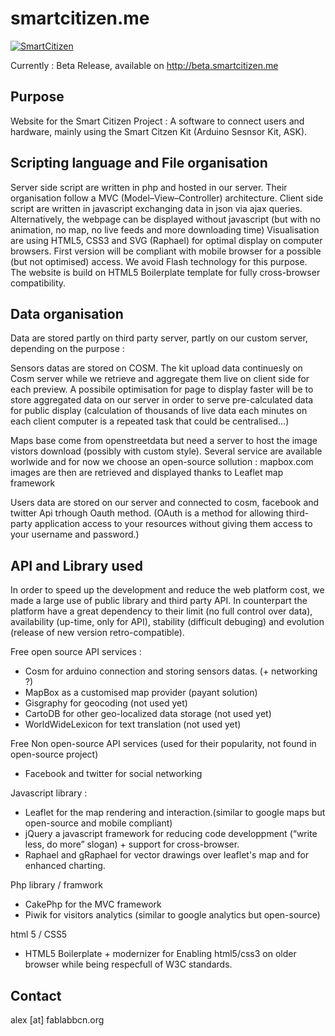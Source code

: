 smartcitizen.me
===============
[![SmartCitizen](http://beta.smartcitizen.me/img/logo_200x200.png)](http://beta.smartcitizen.me)

Currently : Beta Release, available on http://beta.smartcitizen.me

## Purpose

Website for the Smart Citizen Project : A software to connect users and hardware, mainly using the Smart Citzen Kit (Arduino Sesnsor Kit, ASK).


## Scripting language and File organisation

Server side script are written in php and hosted in our server. Their organisation follow a MVC (Model–View–Controller) architecture.
Client side script are written in javascript exchanging data in json via ajax queries. Alternatively, the webpage can be displayed without javascript (but with no animation, no map, no live feeds and more downloading time)
Visualisation are using HTML5, CSS3 and SVG (Raphael) for optimal display on computer browsers. First version will be compliant with mobile browser for a possible (but not optimised) access. We avoid Flash technology for this purpose. The website is build on HTML5 Boilerplate template for fully cross-browser compatibility.


## Data organisation
Data are stored partly on third party server, partly on our custom server, depending on the purpose :

Sensors datas are stored on COSM. The kit upload data continuesly on Cosm server while we retrieve and aggregate them live on client side for each preview. A possibile optimisation for page to display faster will be to store aggregated data on our server in order to serve pre-calculated data for public display (calculation of thousands of live data each minutes on each client computer is a repeated task that could be centralised...)

Maps base come from openstreetdata but need a server to host the image vistors download (possibly with custom style). Several service are available worlwide and for now  we choose an open-source sollution : mapbox.com
images are then are retrieved and displayed thanks to Leaflet map framework

Users data are stored on our server and connected to cosm, facebook and twitter Api trhough Oauth method. (OAuth is a method for allowing third-party application access to your resources without giving them access to your username and password.)


## API and Library used

In order to speed up the development and reduce the web platform cost, we made a large use of public library and third party API. In counterpart the platform have a great dependency to their limit (no full control over data), availability (up-time, only for API), stability (difficult debuging) and evolution (release of new version retro-compatible).

Free open source API services :
- Cosm for arduino connection and storing sensors datas. (+ networking ?)
- MapBox as a customised map provider (payant solution)
- Gisgraphy for geocoding (not used yet)
- CartoDB for other geo-localized data storage (not used yet)
- WorldWideLexicon for text translation (not used yet)

Free Non open-source API services (used for their popularity, not found in open-source project)
- Facebook and twitter for social networking

Javascript library :
- Leaflet for the map rendering and interaction.(similar to google maps but open-source and mobile compliant)
- jQuery a javascript framework for reducing code developpment (“write less, do more” slogan) + support for cross-browser.
- Raphael and gRaphael for vector drawings over leaflet's map and for enhanced charting.

Php library / framwork
- CakePhp for the MVC framework
- Piwik for visitors analytics (similar to google analytics but open-source)

html 5 / CSS5
- HTML5 Boilerplate + modernizer for Enabling html5/css3 on older browser while being respecfull of W3C standards.


## Contact 

alex [at] fablabbcn.org
